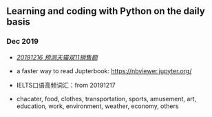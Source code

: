 ## Learning and coding with Python on the daily basis

### Dec 2019
* *[20191216 预测天猫双11销售额](https://github.com/QihaoTom/CodingwithPython2020/blob/master/20191216%E9%A2%84%E6%B5%8B%E5%A4%A9%E7%8C%AB%E5%8F%8C11%E9%94%80%E5%94%AE%E9%A2%9D.ipynb)*
* a faster way to read Jupterbook: https://nbviewer.jupyter.org/

* IELTS口语高频词汇：from 20191217
 * chacater, food, clothes, transportation, sports, amusement, art, education, work, environment, weather, economy, others
